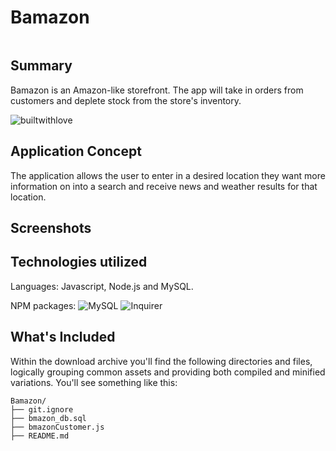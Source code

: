 # Bamazon


<div align="center">
	<img src=""><br>
</div>


## Summary
Bamazon is an Amazon-like storefront.  The app will take in orders from customers and deplete stock from the store's inventory.

![builtwithlove](http://forthebadge.com/images/badges/built-with-love.svg)


## Application Concept
The application allows the user to enter in a desired location they want more information on into a search and receive news and weather results for that location.

## Screenshots



## Technologies utilized

Languages:
Javascript, Node.js and MySQL.

NPM packages:
![MySQL](https://www.npmjs.com/package/mysql)
![Inquirer](https://www.npmjs.com/package/inquirer)


## What's Included
Within the download archive you'll find the following directories and files, logically grouping common assets and providing both compiled and minified variations. You'll see something like this:

```
Bamazon/
├── git.ignore
├── bmazon_db.sql
├── bmazonCustomer.js
├── README.md
```




